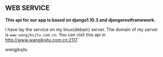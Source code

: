 ## WEB SERVICE

**This api for our app is based on django1.10.3 and djangorestframework.**

I have lay the service on my linux(debain) server.
The domain of my server is `www.wangjksjtu.com.cn`.
You can visit this api in <a href="http://www.wangjksjtu.com.cn:2117">http://www.wangjksjtu.com.cn:2117</a>.

*wangjksjtu*
